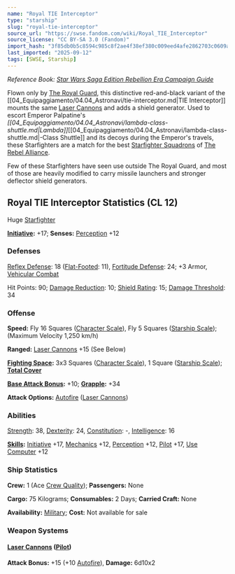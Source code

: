 ```yaml
---
name: "Royal TIE Interceptor"
type: "starship"
slug: "royal-tie-interceptor"
source_url: "https://swse.fandom.com/wiki/Royal_TIE_Interceptor"
source_license: "CC BY-SA 3.0 (Fandom)"
import_hash: "3f85db0b5c8594c985c8f2ae4f38ef380c009eed4afe2862703c0609a98f6b18"
last_imported: "2025-09-12"
tags: [SWSE, Starship]
---
```

*Reference Book: [Star Wars Saga Edition Rebellion Era Campaign Guide](https://swse.fandom.com/wiki/Star_Wars_Saga_Edition_Rebellion_Era_Campaign_Guide)*

Flown only by [The Royal Guard](https://swse.fandom.com/wiki/The_Royal_Guard), this distinctive red-and-black variant of the [[04_Equipaggiamento/04.04_Astronavi/tie-interceptor.md|TIE Interceptor]] mounts the same [Laser Cannons](https://swse.fandom.com/wiki/Laser_Cannons) and adds a shield generator. Used to escort Emperor Palpatine's *[[04_Equipaggiamento/04.04_Astronavi/lambda-class-shuttle.md|Lambda]]*[[04_Equipaggiamento/04.04_Astronavi/lambda-class-shuttle.md|-Class Shuttle]] and its decoys during the Emperor's travels, these Starfighters are a match for the best [Starfighter Squadrons](https://swse.fandom.com/wiki/Starfighter_Squadrons) of [The Rebel Alliance](https://swse.fandom.com/wiki/The_Rebel_Alliance).

Few of these Starfighters have seen use outside The Royal Guard, and most of those are heavily modified to carry missile launchers and stronger deflector shield generators.

## Royal TIE Interceptor Statistics (CL 12)
Huge [Starfighter](https://swse.fandom.com/wiki/Starfighter)

**[Initiative](https://swse.fandom.com/wiki/Initiative):** +17; **Senses:** [Perception](https://swse.fandom.com/wiki/Perception) +12
### Defenses
[Reflex Defense](https://swse.fandom.com/wiki/Reflex_Defense_(Vehicles)): 18 ([Flat-Footed](https://swse.fandom.com/wiki/Flat-Footed): 11), [Fortitude Defense](https://swse.fandom.com/wiki/Fortitude_Defense_(Vehicles)): 24; +3 Armor, [Vehicular Combat](https://swse.fandom.com/wiki/Vehicular_Combat)

Hit Points: 90; [Damage Reduction](https://swse.fandom.com/wiki/Damage_Reduction): 10; [Shield Rating](https://swse.fandom.com/wiki/Shield_Rating): 15; [Damage Threshold](https://swse.fandom.com/wiki/Damage_Threshold_(Vehicles)): 34
### Offense
**Speed:** Fly 16 Squares ([Character Scale](https://swse.fandom.com/wiki/Character_Scale)), Fly 5 Squares ([Starship Scale](https://swse.fandom.com/wiki/Starship_Scale)); (Maximum Velocity 1,250 km/h)

**Ranged:** [Laser Cannons](https://swse.fandom.com/wiki/Laser_Cannons) +15 (See Below)

**[Fighting Space](https://swse.fandom.com/wiki/Fighting_Space):** 3x3 Squares ([Character Scale](https://swse.fandom.com/wiki/Character_Scale)), 1 Square ([Starship Scale](https://swse.fandom.com/wiki/Starship_Scale)); **[Total Cover](https://swse.fandom.com/wiki/Total_Cover)**

**[Base Attack Bonus](https://swse.fandom.com/wiki/Base_Attack_Bonus):** +10; **[Grapple](https://swse.fandom.com/wiki/Grapple):** +34

**Attack Options:** [Autofire](https://swse.fandom.com/wiki/Autofire_(Vehicle_Combat)) ([Laser Cannons](https://swse.fandom.com/wiki/Laser_Cannons))
### Abilities
[Strength](https://swse.fandom.com/wiki/Strength): 38, [Dexterity](https://swse.fandom.com/wiki/Dexterity): 24, [Constitution](https://swse.fandom.com/wiki/Constitution): -, [Intelligence](https://swse.fandom.com/wiki/Intelligence): 16

**[Skills](https://swse.fandom.com/wiki/Skills):** [Initiative](https://swse.fandom.com/wiki/Initiative) +17, [Mechanics](https://swse.fandom.com/wiki/Mechanics) +12, [Perception](https://swse.fandom.com/wiki/Perception) +12, [Pilot](https://swse.fandom.com/wiki/Pilot) +17, [Use Computer](https://swse.fandom.com/wiki/Use_Computer) +12
### Ship Statistics
**Crew:** 1 (Ace [Crew Quality](https://swse.fandom.com/wiki/Crew_Quality)); **Passengers:** None

**Cargo:** 75 Kilograms; **Consumables:** 2 Days; **Carried Craft:** None

**Availability:** [Military](https://swse.fandom.com/wiki/Military); **Cost:** Not available for sale
### Weapon Systems
#### **[Laser Cannons](https://swse.fandom.com/wiki/Laser_Cannons) ([Pilot](https://swse.fandom.com/wiki/Pilot_(Vehicle_Combat)))**
**Attack Bonus:** +15 (+10 [Autofire](https://swse.fandom.com/wiki/Autofire_(Vehicle_Combat))), **Damage:** 6d10x2